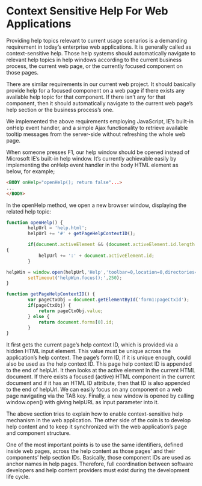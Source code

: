 # Context Sensitive Help For Web Applications

Providing help topics relevant to current usage scenarios is a demanding requirement in today’s enterprise web applications. 
It is generally called as context-sensitive help. Those help systems should automatically navigate to relevant help topics 
in help windows according to the current business process, the current web page, or the currently focused component on 
those pages.

There are similar requirements in our current web project. It should basically provide help for a focused component on a 
web page if there exists any available help topic for that component. If there isn’t any for that component, then it should 
automatically navigate to the current web page’s help section or the business process’s one.

We implemented the above requirements employing JavaScript, IE’s built-in onHelp event handler, and a simple Ajax 
functionality to retrieve available tooltip messages from the server-side without refreshing the whole web page.

When someone presses F1, our help window should be opened instead of Microsoft IE’s built-in help window. It’s currently 
achievable easily by implementing the onHelp event handler in the body HTML element as below, for example;
```html
<BODY onHelp="openHelp(); return false"...>
...
</BODY>
```
In the openHelp method, we open a new browser window, displaying the related help topic:
```javascript
function openHelp() {
        helpUrl = 'help.html';
        helpUrl += '#' + getPageHelpContextID();

        if(document.activeElement && (document.activeElement.id.length > 0)) 
{
            helpUrl += ':' + document.activeElement.id;
        }

helpWin = window.open(helpUrl,'Help','toolbar=0,location=0,directories=0,status=0,menubar=0,scrollbars=1,resizable=1,width=600,height=700');
        setTimeout('helpWin.focus();',250);
}

function getPageHelpContextID() {
        var pageCtxObj = document.getElementById('form1:pageCtxId');
        if(pageCtxObj) {
            return pageCtxObj.value;
        } else {
            return document.forms[0].id;
        }
}
```
It first gets the current page’s help context ID, which is provided via a hidden HTML input element. This value must be 
unique across the application’s help context. The page’s form ID, if it is unique enough, could also be used as the help 
context ID. This page help context ID is appended to the end of helpUrl. It then looks at the active element in the current 
HTML document. If there exists a focused (active) HTML component in the current document and if it has an HTML ID attribute, 
then that ID is also appended to the end of helpUrl. We can easily focus on any component on a web page navigating via the 
TAB key. Finally, a new window is opened by calling window.open() with giving helpURL as input parameter into it.

The above section tries to explain how to enable context-sensitive help mechanism in the web application. The other side 
of the coin is to develop help content and to keep it synchronized with the web application’s page and component structure.

One of the most important points is to use the same identifiers, defined inside web pages, across the help content as those 
pages’ and their components’ help section IDs. Basically, those component IDs are used as anchor names in help pages. 
Therefore, full coordination between software developers and help content providers must exist during the development life 
cycle.
